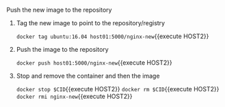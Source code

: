 Push the new image to the repository

1. Tag the new image to point to the repository/registry

    `docker tag ubuntu:16.04 host01:5000/nginx-new`{{execute HOST2}}
    
2. Push the image to the repository

    `docker push host01:5000/nginx-new`{{execute HOST2}}
    
3. Stop and remove the container and then the image

    `docker stop $CID`{{execute HOST2}}
    `docker rm $CID`{{execute HOST2}}
    `docker rmi nginx-new`{{execute HOST2}}
